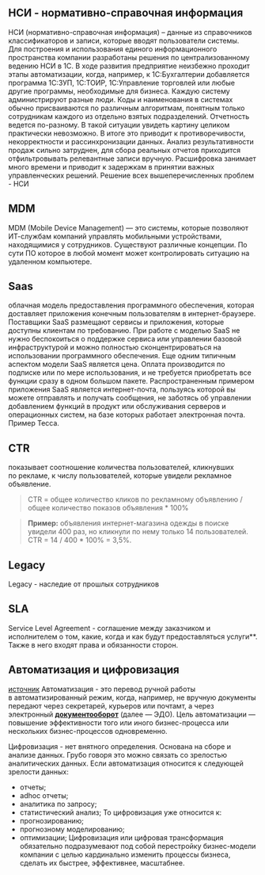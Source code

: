 ## НСИ - нормативно-справочная информация 
НСИ (нормативно-справочная информация) – данные из справочников классификаторов и записи, которые вводят пользователи системы.  
Для построения и использования единого информационного пространства компании разработаны решения по централизованному ведению НСИ в 1С.
В ходе развития предприятие неизбежно проходит этапы автоматизации, когда, например, к 1С:Бухгалтерии добавляется программа 1С:ЗУП, 1С:ТОИР, 1C:Управление торговлей или любые другие программы, необходимые для бизнеса. Каждую систему администрируют разные люди. Коды и наименования в системах обычно присваиваются по различным алгоритмам, понятным только сотрудникам каждого из отдельно взятых подразделений. Отчетность ведется по-разному. В такой ситуации увидеть картину целиком практически невозможно. В итоге это приводит к противоречивости, некорректности и рассинхронизации данных. Анализ результативности продаж сильно затруднен, для сбора реальных отчетов приходится отфильтровывать релевантные записи вручную. Расшифровка занимает много времени и приводит к задержкам в принятии важных управленческих решений.
Решение всех вышеперечисленных проблем - НСИ

## MDM 
MDM (Mobile Device Management) — это системы, которые позволяют ИТ-службам компаний управлять мобильными устройствами, находящимися у сотрудников.
Существуют различные концепции. По сути ПО которое в любой момент может контролировать ситуацию на удаленном компьютере.

## Saas
облачная модель предоставления программного обеспечения, которая доставляет приложения конечным пользователям в интернет-браузере. Поставщики SaaS размещают сервисы и приложения, которые доступны клиентам по требованию. При работе с моделью SaaS не нужно беспокоиться о поддержке сервиса или управлении базовой инфраструктурой и можно полностью сконцентрироваться на использовании программного обеспечения. Еще одним типичным аспектом модели SaaS является цена. Оплата производится по подписке или по мере использования, и не требуется приобретать все функции сразу в одном большом пакете. Распространенным примером приложения SaaS является интернет-почта, пользуясь которой вы можете отправлять и получать сообщения, не заботясь об управлении добавлением функций в продукт или обслуживания серверов и операционных систем, на базе которых работает электронная почта.
Пример Тесса.

## CTR 
показывает соотношение количества пользователей, кликнувших по рекламе, к числу пользователей, которые увидели рекламное объявление.
> CTR = общее количество кликов по рекламному объявлению / общее количество показов объявления * 100%

>**Пример:** объявления интернет-магазина одежды в поиске увидели 400 раз, но кликнули по нему только 14 пользователей. СTR = 14 / 400 * 100% = 3,5%.

## Legacy
Legacy - наследие от прошлых сотрудников

## SLA
Service Level Agreement - соглашение между заказчиком и исполнителем о том, какие, когда и как будут предоставляться услуги**. Также в него входят права и обязанности сторон.

## Автоматизация и цифровизация
[источник](https://www.itweek.ru/digitalization/article/detail.php?ID=227648)
Автоматизация - это перевод ручной работы в автоматизированный режим, когда, например, не вручную документы передают через секретарей, курьеров или почтамт, а через электронный **[документооборот](https://www.itweek.ru/ecm/recs-2024/)** (далее — ЭДО). Цель автоматизации — повышение эффективности того или иного бизнес-процесса или нескольких бизнес-процессов одновременно.

Цифровизация - нет внятного определения. Основана на сборе и анализе данных. Грубо говоря это можно связать со зрелостью аналитических данных.
Если автоматизация относится к следующей зрелости данных:
- отчеты;
- adhoc отчеты;
- аналитика по запросу;
- статистический анализ;
То цифровизация уже относится к:
- прогнозированию;
- прогнозному моделированию;
- оптимизации;
Цифровизация или цифровая трансформация обязательно подразумевают под собой перестройку бизнес-модели компании с целью кардинально изменить процессы бизнеса, сделать их быстрее, эффективнее, масштабнее.